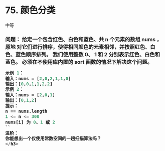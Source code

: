 # 75. 颜色分类
中等

<h3>
问题： 给定一个包含红色、白色和蓝色、共 n 个元素的数组 nums ，原地 对它们进行排序，使得相同颜色的元素相邻，并按照红色、白色、蓝色顺序排列。
我们使用整数 0、 1 和 2 分别表示红色、白色和蓝色。
必须在不使用库内置的 sort 函数的情况下解决这个问题。

```python
示例 1：
输入：nums = [2,0,2,1,1,0]
输出：[0,0,1,1,2,2]
示例 2：
输入：nums = [2,0,1]
输出：[0,1,2]
提示：
n == nums.length
1 <= n <= 300
nums[i] 为 0、1 或 2
``
进阶：
你能想出一个仅使用常数空间的一趟扫描算法吗？
</h3>
